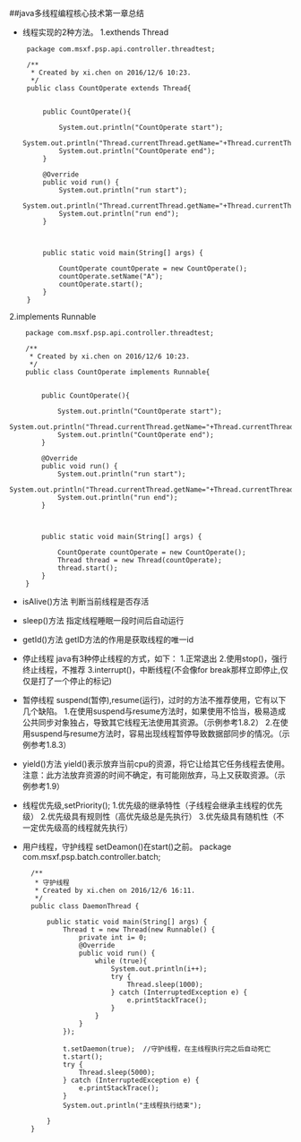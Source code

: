 ##java多线程编程核心技术第一章总结
*  线程实现的2种方法。
1.exthends Thread

        package com.msxf.psp.api.controller.threadtest;
        
        /**
         * Created by xi.chen on 2016/12/6 10:23.
         */
        public class CountOperate extends Thread{
        
        
            public CountOperate(){
        
                System.out.println("CountOperate start");
                System.out.println("Thread.currentThread.getName="+Thread.currentThread().getName());
                System.out.println("CountOperate end");
            }
        
            @Override
            public void run() {
                System.out.println("run start");
                System.out.println("Thread.currentThread.getName="+Thread.currentThread().getName());
                System.out.println("run end");
            }
        
        
        
            public static void main(String[] args) {
        
                CountOperate countOperate = new CountOperate();
                countOperate.setName("A");
                countOperate.start();
            }
        }
        

    
2.implements Runnable

        package com.msxf.psp.api.controller.threadtest;
        
        /**
         * Created by xi.chen on 2016/12/6 10:23.
         */
        public class CountOperate implements Runnable{
        
        
            public CountOperate(){
        
                System.out.println("CountOperate start");
                System.out.println("Thread.currentThread.getName="+Thread.currentThread().getName());
                System.out.println("CountOperate end");
            }
        
            @Override
            public void run() {
                System.out.println("run start");
                System.out.println("Thread.currentThread.getName="+Thread.currentThread().getName());
                System.out.println("run end");
            }
        
        
        
            public static void main(String[] args) {
        
                CountOperate countOperate = new CountOperate();
                Thread thread = new Thread(countOperate);
                thread.start();
            }
        }
* isAlive()方法
判断当前线程是否存活
* sleep()方法
指定线程睡眠一段时间后自动运行
* getId()方法
getID方法的作用是获取线程的唯一id
* 停止线程
java有3种停止线程的方式，如下：
1.正常退出
2.使用stop()，强行终止线程，不推荐
3.interrupt()，中断线程(不会像for break那样立即停止,仅仅是打了一个停止的标记)
* 暂停线程
suspend(暂停),resume(运行)，过时的方法不推荐使用，它有以下几个缺陷。
1.在使用suspend与resume方法时，如果使用不恰当，极易造成公共同步对象独占，导致其它线程无法使用其资源。（示例参考1.8.2）
2.在使用suspend与resume方法时，容易出现线程暂停导致数据部同步的情况。（示例参考1.8.3）
* yield()方法
yield()表示放弃当前cpu的资源，将它让给其它任务线程去使用。注意：此方法放弃资源的时间不确定，有可能刚放弃，马上又获取资源。（示例参考1.9）
* 线程优先级,setPriority();
1.优先级的继承特性（子线程会继承主线程的优先级）
2.优先级具有规则性（高优先级总是先执行）
3.优先级具有随机性（不一定优先级高的线程就先执行）
* 用户线程，守护线程
setDeamon()在start()之前。
        package com.msxf.psp.batch.controller.batch;
        
        /**
         * 守护线程
         * Created by xi.chen on 2016/12/6 16:11.
         */
        public class DaemonThread {
        
            public static void main(String[] args) {
                Thread t = new Thread(new Runnable() {
                    private int i= 0;
                    @Override
                    public void run() {
                        while (true){
                            System.out.println(i++);
                            try {
                                Thread.sleep(1000);
                            } catch (InterruptedException e) {
                                e.printStackTrace();
                            }
                        }
                    }
                });
        
                t.setDaemon(true);  //守护线程，在主线程执行完之后自动死亡
                t.start();
                try {
                    Thread.sleep(5000);
                } catch (InterruptedException e) {
                    e.printStackTrace();
                }
                System.out.println("主线程执行结束");
        
            }
        }

    
